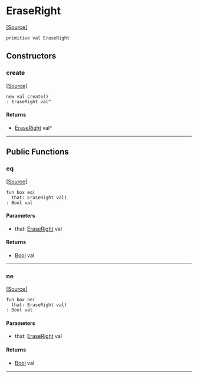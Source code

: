 # EraseRight
<span class="source-link">[[Source]](src/term/ansi.md#L-0-301)</span>
```pony
primitive val EraseRight
```

## Constructors

### create
<span class="source-link">[[Source]](src/term/ansi.md#L-0-301)</span>


```pony
new val create()
: EraseRight val^
```

#### Returns

* [EraseRight](term-EraseRight.md) val^

---

## Public Functions

### eq
<span class="source-link">[[Source]](src/term/ansi.md#L-0-303)</span>


```pony
fun box eq(
  that: EraseRight val)
: Bool val
```
#### Parameters

*   that: [EraseRight](term-EraseRight.md) val

#### Returns

* [Bool](builtin-Bool.md) val

---

### ne
<span class="source-link">[[Source]](src/term/ansi.md#L-0-303)</span>


```pony
fun box ne(
  that: EraseRight val)
: Bool val
```
#### Parameters

*   that: [EraseRight](term-EraseRight.md) val

#### Returns

* [Bool](builtin-Bool.md) val

---

